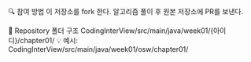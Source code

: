 🔍 참여 방법
이 저장소를 fork 한다.
알고리즘 풀이 후 원본 저장소에 PR를 보낸다.

📁 Repository 폴더 구조
    CodingInterView/src/main/java/week01/{아이디}/chapter01/
💡 예시: CodingInterView/src/main/java/week01/osw/chapter01/
